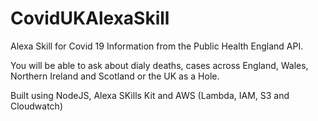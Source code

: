 # CovidUKAlexaSkill
Alexa Skill for Covid 19 Information from the Public Health England API.

You will be able to ask about dialy deaths, cases across England, Wales, Northern Ireland and Scotland or the UK as a Hole.

Built using NodeJS, Alexa SKills Kit and AWS (Lambda, IAM, S3 and Cloudwatch)
